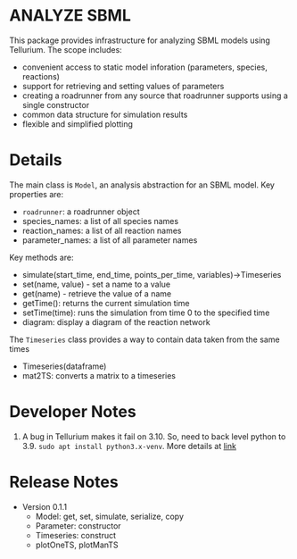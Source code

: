# ANALYZE SBML
This package provides infrastructure for analyzing SBML models using Tellurium.
The scope includes:
* convenient access to static model inforation (parameters, species, reactions)
* support for retrieving and setting values of parameters
* creating a roadrunner from any source that roadrunner supports using a single constructor
* common data structure for simulation results
* flexible and simplified plotting

# Details
The main class is ``Model``, an analysis abstraction for an SBML model.
Key properties are:
* ``roadrunner``: a roadrunner object
* species_names: a list of all species names
* reaction_names: a list of all reaction names
* parameter_names: a list of all parameter names

Key methods are:
* simulate(start_time, end_time, points_per_time, variables)->Timeseries
* set(name, value) - set a name to a value
* get(name) - retrieve the value of a name
* getTime(): returns the current simulation time
* setTime(time): runs the simulation from time 0 to the specified time
* diagram: display a diagram of the reaction network

The ``Timeseries`` class provides a way to contain data taken from the same times
* Timeseries(dataframe)
* mat2TS: converts a matrix to a timeseries

# Developer Notes
1. A bug in Tellurium makes it fail on 3.10. So, need to back level
python to 3.9. ``sudo apt install python3.x-venv``. More details at [link](https://stackoverflow.com/questions/58310498/mkvirtualenv-says-no-module-named-distutils-spawn-when-making-a-venv-for-non-d)

# Release Notes
* Version 0.1.1
  * Model: get, set, simulate, serialize, copy
  * Parameter: constructor
  * Timeseries: construct
  * plotOneTS, plotManTS
